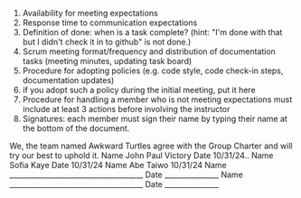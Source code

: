 <group name>


1. Availability for meeting expectations
2. Response time to communication expectations
3. Definition of done: when is a task complete? (hint: "I'm done with that but I didn't check it in to github" is not done.)
4. Scrum meeting format/frequency and distribution of documentation tasks (meeting minutes, updating task board)
5. Procedure for adopting policies (e.g. code style, code check-in steps, documentation updates)
6. if you adopt such a policy during the initial meeting, put it here
7. Procedure for handling a member who is not meeting expectations
must include at
 least 3 actions before involving the instructor
9. Signatures: each member must sign their name by typing their name at the bottom of the document.

We, the team named Awkward Turtles agree with the Group Charter and will try our best to uphold it.
Name John Paul Victory Date 10/31/24..
Name Sofia Kaye Date 10/31/24
Name Abe Taiwo 10/31/24
Name _____________________________________ Date _______________
Name _____________________________________ Date _______________

